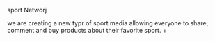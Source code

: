 sport Networj 

we are creating a new typr of sport media allowing everyone to share, comment and buy products about their favorite sport.
+